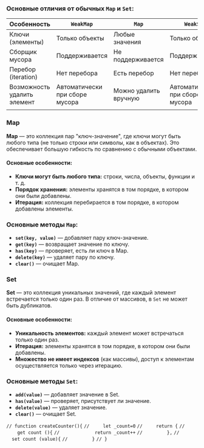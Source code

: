 
### Основные отличия от обычных `Map` и `Set`:

| Особенность                 | `WeakMap`                      | `Map`                 | `WeakSet`                      | `Set`                 |
| --------------------------- | ------------------------------ | --------------------- | ------------------------------ | --------------------- |
| Ключи (элементы)            | Только объекты                 | Любые значения        | Только объекты                 | Любые значения        |
| Сборщик мусора              | Поддерживается                 | Не поддерживается     | Поддерживается                 | Не поддерживается     |
| Перебор (iteration)         | Нет перебора                   | Есть перебор          | Нет перебора                   | Есть перебор          |
| Возможность удалить элемент | Автоматически при сборе мусора | Можно удалить вручную | Автоматически при сборе мусора | Можно удалить вручную |
|                             |                                |                       |                                |                       |
### **Map**

**Map** — это коллекция пар "ключ-значение", где ключи могут быть любого типа (не только строки или символы, как в объектах). Это обеспечивает большую гибкость по сравнению с обычными объектами.

#### Основные особенности:

- **Ключи могут быть любого типа:** строки, числа, объекты, функции и т. д.
- **Порядок хранения:** элементы хранятся в том порядке, в котором они были добавлены.
- **Итерация:** коллекция перебирается в том порядке, в котором добавлены элементы.
### Основные методы `Map`:

- **`set(key, value)`** — добавляет пару ключ-значение.
- **`get(key)`** — возвращает значение по ключу.
- **`has(key)`** — проверяет, есть ли ключ в Map.
- **`delete(key)`** — удаляет пару по ключу.
- **`clear()`** — очищает Map.

### **Set**

**Set** — это коллекция уникальных значений, где каждый элемент встречается только один раз. В отличие от массивов, в `Set` не может быть дубликатов.

#### Основные особенности:

- **Уникальность элементов:** каждый элемент может встречаться только один раз.
- **Итерация:** элементы хранятся в том порядке, в котором они были добавлены.
- **Множество не имеет индексов** (как массивы), доступ к элементам осуществляется только через итерацию.

### Основные методы `Set`:

- **`add(value)`** — добавляет значение в Set.
- **`has(value)`** — проверяет, присутствует ли значение.
- **`delete(value)`** — удаляет значение.
- **`clear()`** — очищает Set.

`// function createCounter(){`
`//     let _count=0`
`//     return {`
`//         get count (){`
`//             return _count++`
`//         },`
`//         set count (value){`
`//         }`
`// }`

